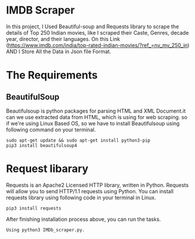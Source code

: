 # IMDB Scraper

In this project, I Used Beautiful-soup and Requests library to scrape the details of Top 250 Indian movies, like I scraped their Caste, Genres, decade year, director, and their languages. On this Link (https://www.imdb.com/india/top-rated-indian-movies/?ref_=nv_mv_250_in) AND I Store All the Data in Json file Format.

# The Requirements

## BeautifulSoup
Beautifulsoup is python packages for parsing HTML and XML Document.it can we use extracted data from HTML, which is using for web scraping. so if we're using Linux Based OS, so we have to install Beautifulsoup using following command on your terminal.

```
sudo apt-get update && sudo apt-get install python3-pip
pip3 install beautifulsoup4 
```
# Request libarary

Requests is an Apache2 Licensed HTTP library, written in Python. Requests will allow you to send HTTP/1.1 requests using Python. You can install requests library using following code in your terminal in Linux.

```
pip3 install requests
```
After finishing installation process above, you can run the tasks.
```
Using python3 IMDb_scraper.py.
```
